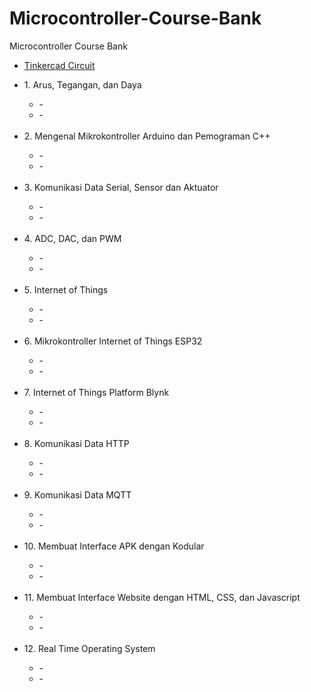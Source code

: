 # Microcontroller-Course-Bank
Microcontroller Course Bank

<ul>
  <li><a href="https://www.tinkercad.com/users/fLJ4Cr1QCXa?type=circuits">Tinkercad Circuit</a></li>
</ul>

<ul>
  <li>1. Arus, Tegangan, dan Daya</li>
  <ul>
    <li>-</li>
    <li>-</li>
  </ul>
  <br>
  <li>2. Mengenal Mikrokontroller Arduino dan Pemograman C++</li>
  <ul>
    <li>-</li>
    <li>-</li>
  </ul>
  <br>
  <li>3. Komunikasi Data Serial, Sensor dan Aktuator</li>
  <ul>
    <li>-</li>
    <li>-</li>
  </ul>
  <br>
  <li>4. ADC, DAC, dan PWM</li>
  <ul>
    <li>-</li>
    <li>-</li>
  </ul>
  <br>
  <li>5. Internet of Things</li>
  <ul>
    <li>-</li>
    <li>-</li>
  </ul>
  <br>
  <li>6. Mikrokontroller Internet of Things ESP32</li>
  <ul>
    <li>-</li>
    <li>-</li>
  </ul>
  <br>
  <li>7. Internet of Things Platform Blynk</li>
  <ul>
    <li>-</li>
    <li>-</li>
  </ul>
  <br>
  <li>8. Komunikasi Data HTTP</li>
  <ul>
    <li>-</li>
    <li>-</li>
  </ul>
  <br>
  <li>9. Komunikasi Data MQTT</li>
  <ul>
    <li>-</li>
    <li>-</li>
  </ul>
  <br>
  <li>10. Membuat Interface APK dengan Kodular</li>
  <ul>
    <li>-</li>
    <li>-</li>
  </ul>
  <br>
  <li>11. Membuat Interface Website dengan HTML, CSS, dan Javascript</li>
  <ul>
    <li>-</li>
    <li>-</li>
  </ul>
  <br>
  <li>12. Real Time Operating System</li>
  <ul>
    <li>-</li>
    <li>-</li>
  </ul>
</ul>
